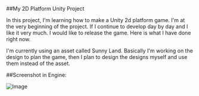 ##My 2D Platform Unity Project

In this project, I'm learning how to make a Unity 2d platform game. I'm at the very beginning of the project. If I continue to develop day by day and I like it very much. I would like to release the game.
Here is what I have done right now.

I'm currently using an asset called Sunny Land. Basically I'm working on the design to plan the game, then I plan to design the designs myself and use them instead of the asset.

##Screenshot in Engine:

![Image](https://github.com/user-attachments/assets/f48affc1-2159-4b1e-a8c6-91b59f493864)
